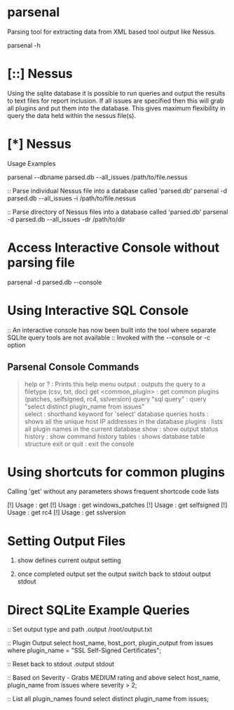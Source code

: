 # parsenal
Parsing tool for extracting data from XML based tool output like Nessus.

parsenal -h


# [::] Nessus
Using the sqlite database it is possible to run queries and output the results to text files for report inclusion. If all issues are specified then this will grab all plugins and put them into the database. This gives maximum flexibility in query the data held within the nessus file(s).



# [*] Nessus

Usage Examples

parsenal --dbname parsed.db --all_issues /path/to/file.nessus


::  Parse individual Nessus file into a database called 'parsed.db'
parsenal -d parsed.db --all_issues -i /path/to/file.nessus

:: Parse directory of Nessus files into a database called 'parsed.db'
parsenal -d parsed.db --all_issues -dr /path/to/dir

# Access Interactive Console without parsing file

parsenal -d parsed.db --console


# Using Interactive SQL Console
:: An interactive console has now been built into the tool where separate SQLite query tools are not available
:: Invoked with the --console or -c option

Parsenal Console Commands
------------------------------------------

> help or ?             : Prints this help menu
> output <filename>     : outputs the query to a filetype (csv, txt, doc)
> get <common_plugin>   : get common plugins (patches, selfsigned, rc4, sslversion)
> query "sql query"     : query "select distinct plugin_name from issues"   
> select                : shorthand keyword for 'select' database queries
> hosts                 : shows all the unique host IP addresses in the database
> plugins               : lists all plugin names in the current database
> show                  : show output status
> history               : show command history
> tables                : shows database table structure
> exit or quit          : exit the console


# Using shortcuts for common plugins
Calling 'get' without any parameters shows frequent shortcode code lists

[!] Usage : get <shortcode>
[!] Usage : get windows_patches
[!] Usage : get selfsigned
[!] Usage : get rc4
[!] Usage : get sslversion

# Setting Output Files

1) show defines current output setting

2) once completed output set the output switch back to stdout
output stdout



# Direct SQLite Example Queries

:: Set output type and path
.output /root/output.txt

:: Plugin Output
select host_name, host_port, plugin_output from issues where plugin_name = "SSL Self-Signed Certificates";

:: Reset back to stdout
.output stdout

:: Based on Severity - Grabs MEDIUM rating and above
select host_name, plugin_name from issues where severity > 2;

:: List all plugin_names found
select distinct plugin_name from issues;





